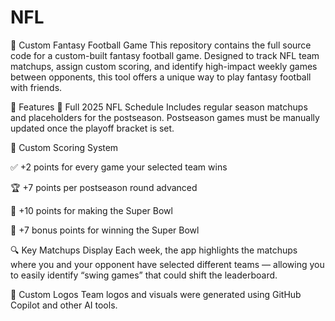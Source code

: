 # NFL
🏈 Custom Fantasy Football Game
This repository contains the full source code for a custom-built fantasy football game. Designed to track NFL team matchups, assign custom scoring, and identify high-impact weekly games between opponents, this tool offers a unique way to play fantasy football with friends.

🔧 Features
📅 Full 2025 NFL Schedule
Includes regular season matchups and placeholders for the postseason. Postseason games must be manually updated once the playoff bracket is set.

🧮 Custom Scoring System

✅ +2 points for every game your selected team wins

🏆 +7 points per postseason round advanced

🥈 +10 points for making the Super Bowl

🥇 +7 bonus points for winning the Super Bowl

🔍 Key Matchups Display
Each week, the app highlights the matchups where you and your opponent have selected different teams — allowing you to easily identify “swing games” that could shift the leaderboard.

🎨 Custom Logos
Team logos and visuals were generated using GitHub Copilot and other AI tools.